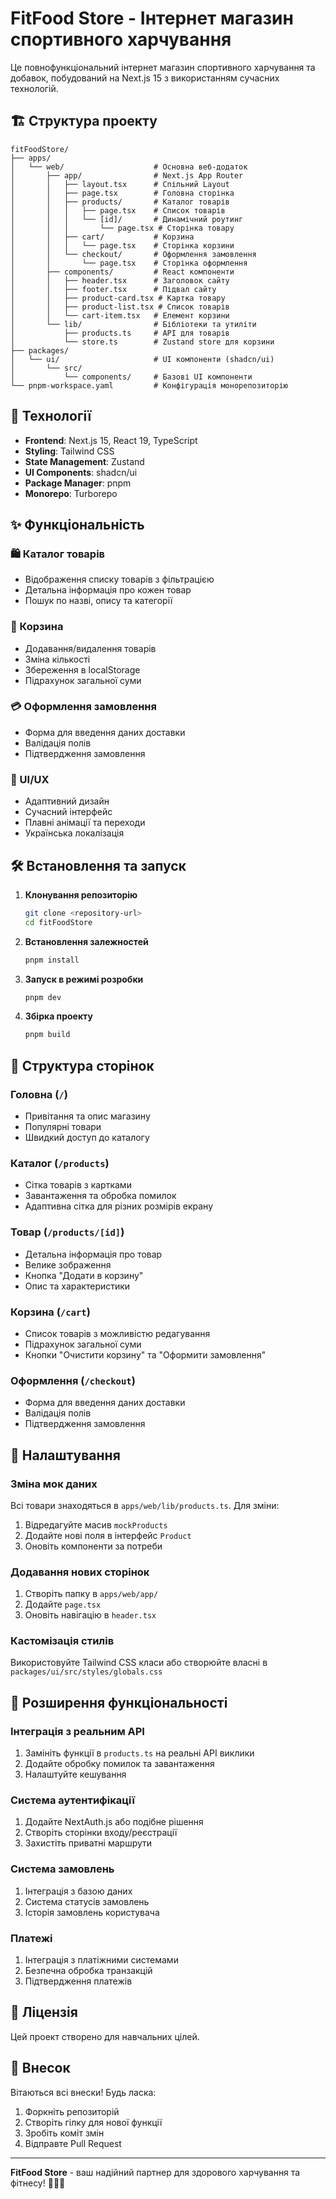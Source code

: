 # FitFood Store - Інтернет магазин спортивного харчування

Це повнофункціональний інтернет магазин спортивного харчування та добавок, побудований на Next.js 15 з використанням сучасних технологій.

## 🏗️ Структура проекту

```
fitFoodStore/
├── apps/
│   └── web/                    # Основна веб-додаток
│       ├── app/                # Next.js App Router
│       │   ├── layout.tsx      # Спільний Layout
│       │   ├── page.tsx        # Головна сторінка
│       │   ├── products/       # Каталог товарів
│       │   │   ├── page.tsx    # Список товарів
│       │   │   └── [id]/       # Динамічний роутинг
│       │   │       └── page.tsx # Сторінка товару
│       │   ├── cart/           # Корзина
│       │   │   └── page.tsx    # Сторінка корзини
│       │   └── checkout/       # Оформлення замовлення
│       │       └── page.tsx    # Сторінка оформлення
│       ├── components/         # React компоненти
│       │   ├── header.tsx      # Заголовок сайту
│       │   ├── footer.tsx      # Підвал сайту
│       │   ├── product-card.tsx # Картка товару
│       │   ├── product-list.tsx # Список товарів
│       │   └── cart-item.tsx   # Елемент корзини
│       └── lib/                # Бібліотеки та утиліти
│           ├── products.ts     # API для товарів
│           └── store.ts        # Zustand store для корзини
├── packages/
│   └── ui/                     # UI компоненти (shadcn/ui)
│       └── src/
│           └── components/     # Базові UI компоненти
└── pnpm-workspace.yaml         # Конфігурація монорепозиторію
```

## 🚀 Технології

- **Frontend**: Next.js 15, React 19, TypeScript
- **Styling**: Tailwind CSS
- **State Management**: Zustand
- **UI Components**: shadcn/ui
- **Package Manager**: pnpm
- **Monorepo**: Turborepo

## ✨ Функціональність

### 🛍️ Каталог товарів

- Відображення списку товарів з фільтрацією
- Детальна інформація про кожен товар
- Пошук по назві, опису та категорії

### 🛒 Корзина

- Додавання/видалення товарів
- Зміна кількості
- Збереження в localStorage
- Підрахунок загальної суми

### 💳 Оформлення замовлення

- Форма для введення даних доставки
- Валідація полів
- Підтвердження замовлення

### 🎨 UI/UX

- Адаптивний дизайн
- Сучасний інтерфейс
- Плавні анімації та переходи
- Українська локалізація

## 🛠️ Встановлення та запуск

1. **Клонування репозиторію**

   ```bash
   git clone <repository-url>
   cd fitFoodStore
   ```

2. **Встановлення залежностей**

   ```bash
   pnpm install
   ```

3. **Запуск в режимі розробки**

   ```bash
   pnpm dev
   ```

4. **Збірка проекту**
   ```bash
   pnpm build
   ```

## 📱 Структура сторінок

### Головна (`/`)

- Привітання та опис магазину
- Популярні товари
- Швидкий доступ до каталогу

### Каталог (`/products`)

- Сітка товарів з картками
- Завантаження та обробка помилок
- Адаптивна сітка для різних розмірів екрану

### Товар (`/products/[id]`)

- Детальна інформація про товар
- Велике зображення
- Кнопка "Додати в корзину"
- Опис та характеристики

### Корзина (`/cart`)

- Список товарів з можливістю редагування
- Підрахунок загальної суми
- Кнопки "Очистити корзину" та "Оформити замовлення"

### Оформлення (`/checkout`)

- Форма для введення даних доставки
- Валідація полів
- Підтвердження замовлення

## 🔧 Налаштування

### Зміна мок даних

Всі товари знаходяться в `apps/web/lib/products.ts`. Для зміни:

1. Відредагуйте масив `mockProducts`
2. Додайте нові поля в інтерфейс `Product`
3. Оновіть компоненти за потреби

### Додавання нових сторінок

1. Створіть папку в `apps/web/app/`
2. Додайте `page.tsx`
3. Оновіть навігацію в `header.tsx`

### Кастомізація стилів

Використовуйте Tailwind CSS класи або створюйте власні в `packages/ui/src/styles/globals.css`

## 🚀 Розширення функціональності

### Інтеграція з реальним API

1. Замініть функції в `products.ts` на реальні API виклики
2. Додайте обробку помилок та завантаження
3. Налаштуйте кешування

### Система аутентифікації

1. Додайте NextAuth.js або подібне рішення
2. Створіть сторінки входу/реєстрації
3. Захистіть приватні маршрути

### Система замовлень

1. Інтеграція з базою даних
2. Система статусів замовлень
3. Історія замовлень користувача

### Платежі

1. Інтеграція з платіжними системами
2. Безпечна обробка транзакцій
3. Підтвердження платежів

## 📄 Ліцензія

Цей проект створено для навчальних цілей.

## 🤝 Внесок

Вітаються всі внески! Будь ласка:

1. Форкніть репозиторій
2. Створіть гілку для нової функції
3. Зробіть коміт змін
4. Відправте Pull Request

---

**FitFood Store** - ваш надійний партнер для здорового харчування та фітнесу! 🏃‍♂️💪
